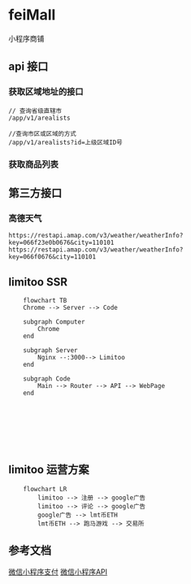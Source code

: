 # feiMall

小程序商铺


## api 接口

### 获取区域地址的接口

```
// 查询省级直辖市
/app/v1/arealists

//查询市区或区域的方式
/app/v1/arealists?id=上级区域ID号
```


### 获取商品列表








## 第三方接口

### 高德天气

```
https://restapi.amap.com/v3/weather/weatherInfo?key=066f23e0b0676&city=110101
https://restapi.amap.com/v3/weather/weatherInfo?key=066f0676&city=110101

```



## limitoo SSR

```mermaid
	flowchart TB
	Chrome --> Server --> Code

	subgraph Computer
		Chrome
	end

	subgraph Server
		Nginx --:3000--> Limitoo
	end

	subgraph Code
		Main --> Router --> API --> WebPage
	end








```



## limitoo 运营方案

```mermaid
	flowchart LR
		limitoo --> 注册 --> google广告
		limitoo --> 评论 --> google广告 
		google广告 --> lmt币ETH
		lmt币ETH --> 跑马游戏 --> 交易所
```



## 参考文档

[微信小程序支付](https://github.com/go-pay/gopay/blob/main/doc/wechat_v3.md)
[微信小程序API](https://github.com/silenceper/wechat/blob/v2/doc/api/README.md)






